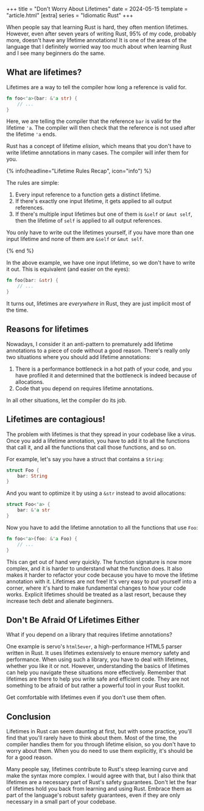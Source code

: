 +++
title = "Don't Worry About Lifetimes"
date = 2024-05-15
template = "article.html"
[extra]
series = "Idiomatic Rust"
+++

When people say that learning Rust is hard, they often mention lifetimes.
However, even after seven years of writing Rust, 95% of my code, probably more,
doesn't have any lifetime annotations! It is one of the areas of the language
that I definitely worried way too much about when learning Rust and I see many
beginners do the same.

## What are lifetimes?

Lifetimes are a way to tell the compiler how long a reference is valid for.

```rust
fn foo<'a>(bar: &'a str) {
    // ...
}
```

Here, we are telling the compiler that the reference `bar` is valid for the lifetime `'a`. The compiler will then check that the reference is not used after the lifetime `'a` ends.

Rust has a concept of lifetime *elision*, which means that you don't have to write lifetime annotations in many cases. The compiler will infer them for you.

{% info(headline="Lifetime Rules Recap", icon="info") %}

The rules are simple:

1. Every input reference to a function gets a distinct lifetime.
2. If there's exactly one input lifetime, it gets applied to all output references.
3. If there's multiple input lifetimes but one of them is `&self` or `&mut self`, then the lifetime of `self` is applied to all output references.

You only have to write out the lifetimes yourself, if you have more than one
input lifetime and none of them are `&self` or `&mut self`.

{% end %}

In the above example, we have one input lifetime, so we don't have to write it out. This is equivalent (and easier on the eyes):

```rust
fn foo(bar: &str) {
    // ...
}
```

It turns out, lifetimes are *everywhere* in Rust, they are just implicit most of the time.

## Reasons for lifetimes

Nowadays, I consider it an anti-pattern to prematurely add lifetime annotations to a piece of code without a good reason. There's really only two situations where you should add lifetime annotations:

1. There is a performance bottleneck in a hot path of your code, and you have profiled it and determined that the bottleneck is indeed because of allocations.
2. Code that you depend on requires lifetime annotations.

In all other situations, let the compiler do its job.

## Lifetimes are contagious!

The problem with lifetimes is that they spread in your codebase like a virus. Once you add a lifetime annotation, you have to add it to all the functions that call it, and all the functions that call those functions, and so on.

For example, let's say you have a struct that contains a `String`:

```rust
struct Foo {
    bar: String
}
```

And you want to optimize it by using a `&str` instead to avoid allocations:

```rust
struct Foo<'a> {
    bar: &'a str
}
```

Now you have to add the lifetime annotation to all the functions that use `Foo`:

```rust
fn foo<'a>(foo: &'a Foo) {
    // ...
}
```

This can get out of hand very quickly. The function signature is now more complex, and it is harder to understand what the function does. It also makes it harder to refactor your code because you have to move the lifetime annotation with it. Lifetimes are not free! It's very easy to put yourself into a corner, where it's hard to make fundamental changes to how your code works. Explicit lifetimes should be treated as a last resort, because they increase tech debt and alienate beginners.

## Don't Be Afraid Of Lifetimes Either

What if you depend on a library that requires lifetime annotations?

One example is servo's `html5ever`, a high-performance HTML5 parser written in Rust. It uses lifetimes extensively to ensure memory safety and performance. When using such a library, you have to deal with lifetimes, whether you like it or not. However, understanding the basics of lifetimes can help you navigate these situations more effectively. Remember that lifetimes are there to help you write safe and efficient code. They are not something to be afraid of but rather a powerful tool in your Rust toolkit.

Get comfortable with lifetimes even if you don't use them often. 

## Conclusion

Lifetimes in Rust can seem daunting at first, but with some practice, you'll find that you'll rarely have to think about them.
Most of the time, the compiler handles them for you through lifetime elision, so you don't have to worry about them. When you do need to use them explicitly, it's should be for a good reason.

Many people say, lifetimes contribute to Rust's steep learning curve and make
the syntax more complex. I would agree with that, but I also think that
lifetimes are a necessary part of Rust's safety guarantees. Don't let the fear
of lifetimes hold you back from learning and using Rust. Embrace them as part of
the language's robust safety guarantees, even if they are only necessary in a
small part of your codebase.